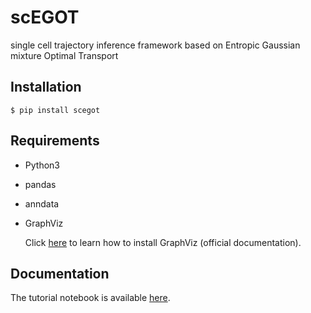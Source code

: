 # scEGOT

single cell trajectory inference framework based on Entropic Gaussian mixture Optimal Transport

## Installation

```
$ pip install scegot
```

## Requirements

- Python3
- pandas
- anndata
- GraphViz

  Click [here](https://graphviz.org/) to learn how to install GraphViz (official documentation).

## Documentation

The tutorial notebook is available [here](scegot/tutorial.ipynb).
